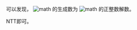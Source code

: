 可以发现， ![math](https://www.zhihu.com/equation?tex=a) 的生成数为 ![math](https://www.zhihu.com/equation?tex=xy%2Bzw%3Da) 的正整数解数。

NTT即可。
